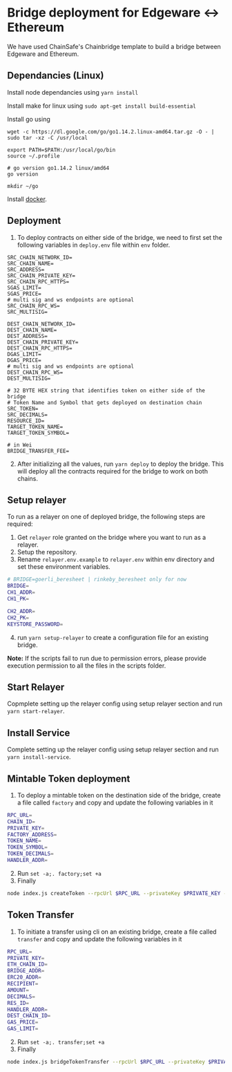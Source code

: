 #  Bridge deployment for Edgeware <-> Ethereum  
We have used ChainSafe's Chainbridge template to build a bridge between Edgeware and Ethereum.

## Dependancies (Linux)
  Install node dependancies using
  ``` yarn install ```
  
  Install make for linux using
  ``` sudo apt-get install build-essential ```
  
  Install go using
  ```
  wget -c https://dl.google.com/go/go1.14.2.linux-amd64.tar.gz -O - | sudo tar -xz -C /usr/local

  export PATH=$PATH:/usr/local/go/bin
  source ~/.profile

  # go version go1.14.2 linux/amd64
  go version

  mkdir ~/go
  ```

  Install [docker](https://docs.docker.com/engine/install/ubuntu/).

  
##  Deployment
1. To deploy contracts on either side of the bridge, we need to first set the following variables in ```deploy.env``` file within ```env``` folder.
```
SRC_CHAIN_NETWORK_ID=
SRC_CHAIN_NAME=
SRC_ADDRESS=
SRC_CHAIN_PRIVATE_KEY=
SRC_CHAIN_RPC_HTTPS=
SGAS_LIMIT=
SGAS_PRICE=
# multi sig and ws endpoints are optional
SRC_CHAIN_RPC_WS=
SRC_MULTISIG=

DEST_CHAIN_NETWORK_ID=
DEST_CHAIN_NAME=
DEST_ADDRESS=
DEST_CHAIN_PRIVATE_KEY=
DEST_CHAIN_RPC_HTTPS=
DGAS_LIMIT=
DGAS_PRICE=
# multi sig and ws endpoints are optional
DEST_CHAIN_RPC_WS=
DEST_MULTISIG=

# 32 BYTE HEX string that identifies token on either side of the bridge
# Token Name and Symbol that gets deployed on destination chain
SRC_TOKEN=
SRC_DECIMALS=
RESOURCE_ID=
TARGET_TOKEN_NAME=
TARGET_TOKEN_SYMBOL=

# in Wei
BRIDGE_TRANSFER_FEE=
```
2. After initializing all the values, run ```yarn deploy``` to deploy the bridge. This will deploy all the contracts required for the bridge to work on both chains.

## Setup relayer
To run as a relayer on one of deployed bridge, the following steps are required:
1.  Get ```relayer``` role granted on the bridge where you want to run as a relayer.
2.  Setup the repository.
3.  Rename ```relayer.env.example``` to ```relayer.env``` within env directory and set these environment variables.
```bash
# BRIDGE=goerli_beresheet | rinkeby_beresheet only for now
BRIDGE=
CH1_ADDR=
CH1_PK=

CH2_ADDR=
CH2_PK=
KEYSTORE_PASSWORD=
```
4.  run ```yarn setup-relayer``` to create a configuration file for an existing bridge.

**Note:** If the scripts fail to run due to permission errors, please provide execution permission to all the files in the scripts folder.

## Start Relayer
Copmplete setting up the relayer config using setup relayer section and run ```yarn start-relayer```.

## Install Service
Complete setting up the relayer config using setup relayer section and run ```yarn install-service```.

## Mintable Token deployment
1. To deploy a mintable token on the destination side of the bridge, create a file called ```factory``` and copy and update the following variables in it
```bash
RPC_URL=
CHAIN_ID=
PRIVATE_KEY=
FACTORY_ADDRESS=
TOKEN_NAME=
TOKEN_SYMBOL=
TOKEN_DECIMALS=
HANDLER_ADDR=
```
2. Run ```set -a;. factory;set +a```
3. Finally
```bash
node index.js createToken --rpcUrl $RPC_URL --privateKey $PRIVATE_KEY --factoryAddress $FACTORY_ADDRESS --chainId $CHAIN_ID --tokenName $TOKEN_NAME --tokenSymbol $TOKEN_SYMBOL --tokenDecimals $TOKEN_DECIMALS --ercHandlerAddress $HANDLER_ADDR
```

## Token Transfer
1. To initiate a transfer using cli on an existing bridge, create a file called ```transfer``` and copy and update the following variables in it
```bash
RPC_URL=
PRIVATE_KEY=
ETH_CHAIN_ID=
BRIDGE_ADDR=
ERC20_ADDR=
RECIPIENT=
AMOUNT=
DECIMALS=
RES_ID=
HANDLER_ADDR=
DEST_CHAIN_ID=
GAS_PRICE=
GAS_LIMIT=
```
2. Run ```set -a;. transfer;set +a```
3. Finally
```bash
node index.js bridgeTokenTransfer --rpcUrl $RPC_URL --privateKey $PRIVATE_KEY --ethChainId $ETH_CHAIN_ID --bridgeAddress $BRIDGE_ADDR --erc20Address $ERC20_ADDR --recipient $RECIPIENT --amount $AMOUNT --decimals $DECIMALS --resourceId $RES_ID --handlerAddress $HANDLER_ADDR --destinationChainBridgeChainId $DEST_CHAIN_ID --gasPrice $GAS_PRICE --gasLimit $GAS_LIMIT
```

